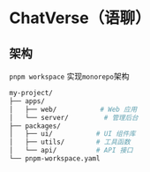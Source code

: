 # ChatVerse（语聊）

## 架构

`pnpm workspace` 实现`monorepo`架构



```bash
my-project/
├── apps/
│   ├── web/           # Web 应用
│   └── server/         # 管理后台
├── packages/
│   ├── ui/           # UI 组件库
│   ├── utils/        # 工具函数
│   └── api/          # API 接口
└── pnpm-workspace.yaml
```

